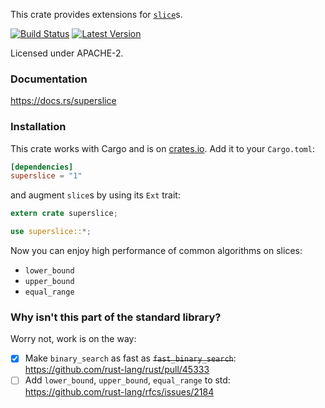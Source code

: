 This crate provides extensions for [`slice`](https://doc.rust-lang.org/stable/std/primitive.slice.html)s.

[![Build Status](https://travis-ci.org/alkis/superslice-rs.svg?branch=master)](https://travis-ci.org/alkis/superslice-rs)
[![Latest Version](https://img.shields.io/crates/v/superslice.svg)](https://crates.io/crates/superslice)

Licensed under APACHE-2.

### Documentation

https://docs.rs/superslice

### Installation

This crate works with Cargo and is on
[crates.io](https://crates.io/crates/ordslice). Add it to your `Cargo.toml`:

```toml
[dependencies]
superslice = "1"
```

and augment `slice`s by using its `Ext` trait:

```rust
extern crate superslice;

use superslice::*;
```

Now you can enjoy high performance of common algorithms on slices:

- `lower_bound`
- `upper_bound`
- `equal_range`

### Why isn't this part of the standard library?

Worry not, work is on the way:

- [X] Make `binary_search` as fast as ~~`fast_binary_search`~~:  https://github.com/rust-lang/rust/pull/45333
- [ ] Add `lower_bound`, `upper_bound`, `equal_range` to std: https://github.com/rust-lang/rfcs/issues/2184
